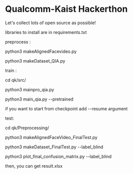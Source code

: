 # Qualcomm-Kaist Hackerthon

Let's collect lots of open source as possible!

libraries to install are in requirements.txt

preprocess :

python3 makeAlignedFacevideo.py

python3 makeDataset_QIA.py

train :

cd qk/src/

python3 mainpro_qia.py

python3 main_qia.py --pretrained

if you want to start from checkpoint add --resume argument

test:

cd qk/Preprocessing/

python3 makeAlignedFaceVideo_FinalTest.py

python3 makeDataset_FinalTest.py --label_blind

python3 plot_final_confusion_matrix.py --label_blind

then, you can get result.xlsx

